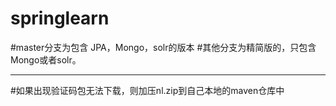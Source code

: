 # springlearn
#master分支为包含 JPA，Mongo，solr的版本
#其他分支为精简版的，只包含Mongo或者solr。




------------


#如果出现验证码包无法下载，则加压nl.zip到自己本地的maven仓库中
